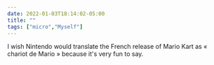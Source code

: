 ```yaml
---
date: 2022-01-03T18:14:02-05:00
title: ""
tags: ["micro","Myself"]
---
```

I wish Nintendo would translate the French release of Mario Kart as « chariot de Mario » because it's very fun to say.
